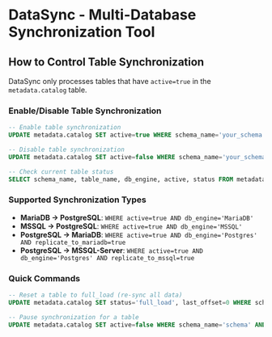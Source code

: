 # DataSync - Multi-Database Synchronization Tool

## How to Control Table Synchronization

DataSync only processes tables that have `active=true` in the `metadata.catalog` table.

### Enable/Disable Table Synchronization

```sql
-- Enable table synchronization
UPDATE metadata.catalog SET active=true WHERE schema_name='your_schema' AND table_name='your_table';

-- Disable table synchronization
UPDATE metadata.catalog SET active=false WHERE schema_name='your_schema' AND table_name='your_table';

-- Check current table status
SELECT schema_name, table_name, db_engine, active, status FROM metadata.catalog;
```

### Supported Synchronization Types

- **MariaDB → PostgreSQL**: `WHERE active=true AND db_engine='MariaDB'`
- **MSSQL → PostgreSQL**: `WHERE active=true AND db_engine='MSSQL'`
- **PostgreSQL → MariaDB**: `WHERE active=true AND db_engine='Postgres' AND replicate_to_mariadb=true`
- **PostgreSQL → MSSQL-Server**: `WHERE active=true AND db_engine='Postgres' AND replicate_to_mssql=true`

### Quick Commands

```sql
-- Reset a table to full_load (re-sync all data)
UPDATE metadata.catalog SET status='full_load', last_offset=0 WHERE schema_name='schema' AND table_name='table';

-- Pause synchronization for a table
UPDATE metadata.catalog SET active=false WHERE schema_name='schema' AND table_name='table';
```
